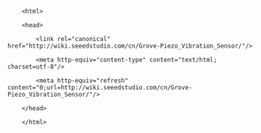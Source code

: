 <!DOCTYPE html>
        <html>
        <head>
            <link rel="canonical" href="http://wiki.seeedstudio.com/cn/Grove-Piezo_Vibration_Sensor/"/>
            <meta http-equiv="content-type" content="text/html; charset=utf-8"/>
            <meta http-equiv="refresh" content="0;url=http://wiki.seeedstudio.com/cn/Grove-Piezo_Vibration_Sensor/"/>
        </head>
        </html>